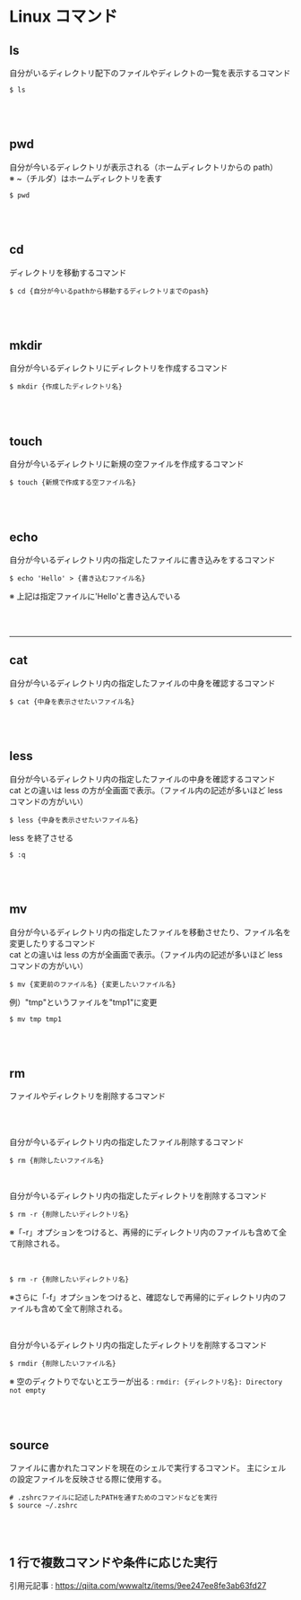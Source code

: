 # Linux コマンド

## ls

自分がいるディレクトリ配下のファイルやディレクトの一覧を表示するコマンド

```shell
$ ls
```

<br>
<br>

## pwd

自分が今いるディレクトリが表示される（ホームディレクトリからの path）<br>
※ ~（チルダ）はホームディレクトリを表す

```shell
$ pwd
```

<br>
<br>

## cd

ディレクトリを移動するコマンド

```shell
$ cd {自分が今いるpathから移動するディレクトリまでのpash}
```

<br>
<br>

## mkdir

自分が今いるディレクトリにディレクトリを作成するコマンド

```shell
$ mkdir {作成したディレクトリ名}
```

<br>
<br>

## touch

自分が今いるディレクトリに新規の空ファイルを作成するコマンド

```shell
$ touch {新規で作成する空ファイル名}
```

<br>
<br>

## echo

自分が今いるディレクトリ内の指定したファイルに書き込みをするコマンド

```shell
$ echo 'Hello' > {書き込むファイル名}
```

※ 上記は指定ファイルに'Hello'と書き込んでいる

<br>
<br>

---

## cat

自分が今いるディレクトリ内の指定したファイルの中身を確認するコマンド

```shell
$ cat {中身を表示させたいファイル名}
```

<br>
<br>

## less

自分が今いるディレクトリ内の指定したファイルの中身を確認するコマンド<br>
cat との違いは less の方が全画面で表示。（ファイル内の記述が多いほど less コマンドの方がいい）

```shell
$ less {中身を表示させたいファイル名}
```

less を終了させる

```shell
$ :q
```

<br>
<br>

## mv

自分が今いるディレクトリ内の指定したファイルを移動させたり、ファイル名を変更したりするコマンド<br>
cat との違いは less の方が全画面で表示。（ファイル内の記述が多いほど less コマンドの方がいい）

```shell
$ mv {変更前のファイル名} {変更したいファイル名}
```

例）"tmp"というファイルを"tmp1"に変更

```shell
$ mv tmp tmp1
```

<br>
<br>

## rm

ファイルやディレクトリを削除するコマンド

<br>
<br>

自分が今いるディレクトリ内の指定したファイル削除するコマンド

```shell
$ rm {削除したいファイル名}
```

<br>

自分が今いるディレクトリ内の指定したディレクトリを削除するコマンド

```shell
$ rm -r {削除したいディレクトリ名}
```

※「-r」オプションをつけると、再帰的にディレクトリ内のファイルも含めて全て削除される。

<br>

```shell
$ rm -r {削除したいディレクトリ名}
```

※さらに「-f」オプションをつけると、確認なしで再帰的にディレクトリ内のファイルも含めて全て削除される。

<br>

自分が今いるディレクトリ内の指定したディレクトリを削除するコマンド

```shell
$ rmdir {削除したいファイル名}
```

※ 空のディクトりでないとエラーが出る :
`rmdir: {ディレクトリ名}: Directory not empty`

<br>
<br>

## source

ファイルに書かれたコマンドを現在のシェルで実行するコマンド。
主にシェルの設定ファイルを反映させる際に使用する。

```shell
# .zshrcファイルに記述したPATHを通すためのコマンドなどを実行
$ source ~/.zshrc
```

<br><br>

## 1 行で複数コマンドや条件に応じた実行

引用元記事 : https://qiita.com/wwwaltz/items/9ee247ee8fe3ab63fd27
